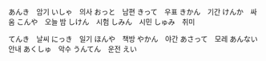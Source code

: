 
あんき　암기
いしゃ　의사
おっと　남편
きって　우표
きかん　기간
けんか　싸움
こんや　오늘 밤
しけん　시험
しみん　시민
しゅみ　취미

てんき　날씨
にっき　일기
ほんや　책방
やかん　야간
あさって　모레
あんない　안내
あくしゅ　악수
うんてん　운전
えい
